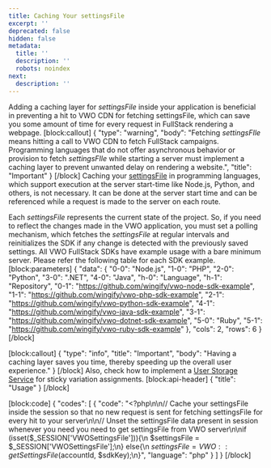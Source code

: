 ```yaml
---
title: Caching Your settingsFile
excerpt: ''
deprecated: false
hidden: false
metadata:
  title: ''
  description: ''
  robots: noindex
next:
  description: ''
---
```

Adding a caching layer for *settingsFile* inside your application is beneficial in preventing a hit to VWO CDN for fetching settingsFile, which can save you some amount of time for every request in FullStack rendering a webpage.
[block:callout]
{
  "type": "warning",
  "body": "Fetching *settingsFIle* means hitting a call to VWO CDN to fetch FullStack campaigns. Programming languages that do not offer asynchronous behavior or provision to fetch *settingsFIle* while starting a server must implement a caching layer to prevent unwanted delay on rendering a website.",
  "title": "Important"
}
[/block]
Caching your [settingsFile](https://developers.vwo.com/reference#sdk-reference) in programming languages, which support execution at the server start-time like Node.js, Python, and others, is not necessary. It can be done at the server start time and can be referenced while a request is made to the server on each route.

Each *settingsFile* represents the current state of the project. So, if you need to reflect the changes made in the VWO application, you must set a polling mechanism, which fetches the *settingsFile* at regular intervals and reinitializes the SDK if any change is detected with the previously saved settings. All VWO FullStack SDKs have example usage with a bare minimum server. Please refer the following table for each SDK example.
[block:parameters]
{
  "data": {
    "0-0": "Node.js",
    "1-0": "PHP",
    "2-0": "Python",
    "3-0": ".NET",
    "4-0": "Java",
    "h-0": "Language",
    "h-1": "Repository",
    "0-1": "https://github.com/wingify/vwo-node-sdk-example",
    "1-1": "https://github.com/wingify/vwo-php-sdk-example",
    "2-1": "https://github.com/wingify/vwo-python-sdk-example",
    "4-1": "https://github.com/wingify/vwo-java-sdk-example",
    "3-1": "https://github.com/wingify/vwo-dotnet-sdk-example",
    "5-0": "Ruby",
    "5-1": "https://github.com/wingify/vwo-ruby-sdk-example"
  },
  "cols": 2,
  "rows": 6
}
[/block]

[block:callout]
{
  "type": "info",
  "title": "Important",
  "body": "Having a caching layer saves you time, thereby speeding up the overall user experience."
}
[/block]
Also, check how to implement a [User Storage Service](https://developers.vwo.com/reference#fullstack-sdk-customization-implement-a-user-storage-service) for sticky variation assignments.
[block:api-header]
{
  "title": "Usage"
}
[/block]

[block:code]
{
  "codes": [
    {
      "code": "<?php\n\n// Cache your settingsFile inside the session so that no new request is sent for fetching settingsFile for every hit to your server\n\n// Unset the settingsFile data present in session whenever you need you need to get settingsFile from VWO server\n\nif (isset($_SESSION['VWOSettingsFile'])){\n  $settingsFile = $_SESSION['VWOSettingsFile'];\n} else{\n  $settingsFile = VWO::getSettingsFile($accountId, $sdkKey);\n}",
      "language": "php"
    }
  ]
}
[/block]